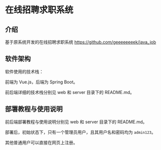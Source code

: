 # 在线招聘求职系统

## 介绍

基于原系统开发的在线招聘求职系统 https://github.com/geeeeeeeek/java_job

## 软件架构

软件使用的技术栈：

前端为 Vue.js，后端为 Spring Boot。

前后端详细的技术栈分别见 web 和 server 目录下的 README.md。

## 部署教程与使用说明

前后端部署教程与使用说明分别见 web 和 server 目录下的 README.md。

部署后，初始状态下，只有一个管理员用户，且其用户名和密码均为 `admin123`。

其他普通用户可以直接在网页上注册。
